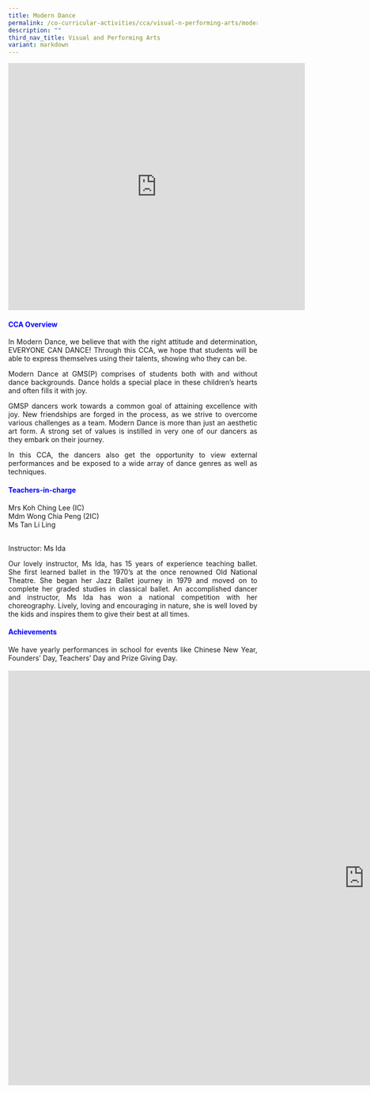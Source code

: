 ```yaml
---
title: Modern Dance
permalink: /co-curricular-activities/cca/visual-n-performing-arts/modern-dance/
description: ""
third_nav_title: Visual and Performing Arts
variant: markdown
---
```

<iframe src="https://docs.google.com/presentation/d/e/2PACX-1vRhf7XQqKypXSdHhD9HJpQ9DhlcordozwK85_VXTC25rTN9e_Eve5LtKr_i9CrKmSp53QuiP5E32sNk/embed?start=false&amp;loop=true&amp;delayms=10000" frameborder="0" width="600" height="500" allowfullscreen="true"></iframe>

<h4 style="color:blue;">CCA Overview</h4>
<p style="text-align: justify;">In Modern Dance, we believe that with the right attitude and determination, EVERYONE CAN DANCE! Through this CCA, we hope that students will be able to express themselves using their talents, showing who they can be.&nbsp;

</p><p style="text-align: justify;">Modern Dance at GMS(P) comprises of students both with and without dance backgrounds. Dance holds a special place in these children’s hearts and often fills it with joy.&nbsp;

</p><p style="text-align: justify;">GMSP dancers work towards a common goal of attaining excellence with joy. New friendships are forged in the process, as we strive to overcome various challenges as a team. Modern Dance is more than just an aesthetic art form. A strong set of values is instilled in very one of our dancers as they embark on their journey.&nbsp;

</p><p style="text-align: justify;">In this CCA, the dancers also get the opportunity to view external performances and be exposed to a wide array of dance genres as well as techniques.</p>

<h4 style="color:blue;">Teachers-in-charge</h4>

Mrs Koh Ching Lee (IC)<br>
Mdm Wong Chia Peng (2IC)<br>
Ms Tan Li Ling<br><br>

Instructor: Ms Ida<br>
<p style="text-align: justify;">Our lovely instructor, Ms Ida, has 15 years of experience teaching ballet. She first learned ballet in the 1970’s at the once renowned Old National Theatre. She began her Jazz Ballet journey in 1979 and moved on to complete her graded studies in classical ballet. An accomplished dancer and instructor, Ms Ida has won a national competition with her choreography. Lively, loving and encouraging in nature, she is well loved by the kids and inspires them to give their best at all times.</p>

<h4 style="color:blue;">Achievements</h4>
<p style="text-align: justify;">We have yearly performances in school for events like Chinese New Year, Founders’ Day, Teachers’ Day and Prize Giving Day.<br><br>
	
<iframe allowfullscreen="true" height="839" width="1440" frameborder="0" src="https://docs.google.com/presentation/d/e/2PACX-1vQrd_7tJZf3u1HJdIpiFXtJyh-MLl8e8E2Y2vv6r624_q5xaW0vVN28CWibqgmyurGKZ9CWkjlaGkQN/embed?start=true&amp;loop=true&amp;delayms=3000"></iframe></p>
